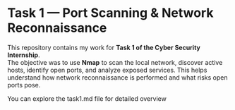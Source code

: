 # Task 1 — Port Scanning & Network Reconnaissance

This repository contains my work for **Task 1 of the Cyber Security Internship**.  
The objective was to use **Nmap** to scan the local network, discover active hosts, identify open ports, and analyze exposed services. This helps understand how network reconnaissance is performed and what risks open ports pose.

You can explore the task1.md file for detailed overview
